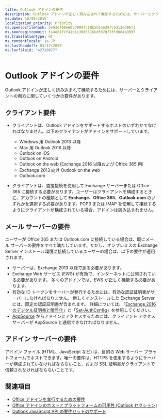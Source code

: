 ```yaml
---
title: Outlook アドインの要件
description: Outlook アドインが正しく読み込まれて機能するためには、サーバーとクライアントの両方に関していくつかの要件があります。
ms.date: 10/09/2019
localization_priority: Priority
ms.openlocfilehash: be93ef69e60530947c18b5b5be294c6d12ed06f1
ms.sourcegitcommit: fa4e81fcf41b1c39d5516edf078f3ffdbd4a3997
ms.translationtype: HT
ms.contentlocale: ja-JP
ms.lasthandoff: 03/17/2020
ms.locfileid: "42720877"
---
```

# <a name="outlook-add-in-requirements"></a>Outlook アドインの要件

Outlook アドインが正しく読み込まれて機能するためには、サーバーとクライアントの両方に関していくつかの要件があります。

## <a name="client-requirements"></a>クライアント要件

- クライアントは、Outlook アドインをサポートするホストのいずれかでなければなりません。以下のクライアントがアドインをサポートしています。

   - Windows 用 Outlook 2013 以降
   - Mac 用 Outlook 2016 以降
   - Outlook on iOS
   - Outlook on Android
   - Outlook on the web (Exchange 2016 以降および Office 365 用)
   - Exchange 2013 向け Outlook on the web
   - Outlook.com

- クライアントは、直接接続を使用して Exchange サーバーまたは Office 365 に接続する必要があります。ユーザーはクライアントを構成するときに、アカウントの種類として **Exchange**、**Office 365**、**Outlook.com** のいずれかを選択する必要があります。POP3 または IMAP を使用して接続するようにクライアントが構成されている場合、アドインは読み込まれません。

## <a name="mail-server-requirements"></a>メール サーバーの要件

ユーザーが Office 365 または Outlook.com に接続している場合は、既にメール サーバーの要件をすべて満たしています。ただし、オンプレミスの Exchange Server インストール環境に接続しているユーザーの場合は、以下の要件が適用されます。

- サーバーは、Exchange 2013 以降である必要があります。
- Exchange Web サービス (EWS) が有効で、インターネットに公開されている必要があります。 多くのアドインでは、EWS が正しく機能する必要があります。
- 有効な ID トークンをサーバーが発行するためには、有効な認証証明書がサーバーになければなりません。 新しくインストールした Exchange Server には、既定の認証証明書が含まれます。 詳細については、「[Exchange 2016 のデジタル証明書と暗号化](/Exchange/architecture/client-access/certificates)」と「[Set-AuthConfig](/powershell/module/exchange/organization/Set-AuthConfig)」を参照してください。
- [AppSource](https://appsource.microsoft.com/marketplace/apps?product=office&page=1&src=office&corrid=a35323d5-0e3d-4cc0-ba44-57537d74aae8&omexanonuid=581941df-1c6f-4eda-89e7-651af8aeaeb2) からアドインにアクセスするためには、クライアント アクセス サーバーが AppSource と通信できなければなりません。

## <a name="add-in-server-requirements"></a>アドイン サーバーの要件

アドイン ファイル (HTML、JavaScript など) は、目的の Web サーバー プラットフォームでホストできます。唯一の要件は、HTTPS を使用するようにサーバーが構成されていなければならないこと、および SSL 証明書がクライアントで信頼されなければならないことです。

## <a name="see-also"></a>関連項目

- [Office アドインを実行するための要件](../concepts/requirements-for-running-office-add-ins.md)
- [Office アドインのホストとプラットフォームの可用性 (Outlook セクション)](../overview/office-add-in-availability.md#outlook)
- [Outlook JavaScript API の要件セットのサポート](../reference/requirement-sets/outlook-api-requirement-sets.md#requirement-sets-supported-by-exchange-servers-and-outlook-clients)

